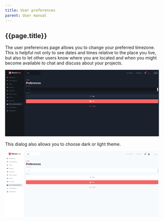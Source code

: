 ```yaml
---
title: User preferences
parent: User manual
---
```


## {{page.title}}

The user preferences page allows you to change your preferred timezone. This is helpful not only to see dates and times relative to the place you live, but also to let other users know where you are located and when you might become available to chat and discuss about your projects.

![User preferences](/images/screenshots/user-preferences.png)

This dialog also allows you to choose dark or light theme.

![User preferences with light theme](/images/screenshots/user-preferences-light-theme.png)
